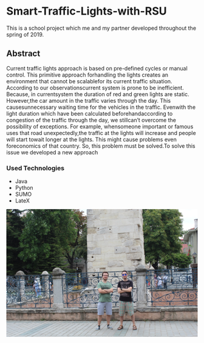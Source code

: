 # Smart-Traffic-Lights-with-RSU
This is a school project which me and my partner developed throughout the spring of 2019.

## Abstract
Current  traffic  lights  approach  is  based  on  pre-defined  cycles  or  manual  control.  This  primitive  approach  forhandling the lights creates an environment that cannot be scalablefor  its  current  traffic  situation.  According  to  our  observationscurrent  system  is  prone  to  be  inefficient.  Because,  in  currentsystem the duration of red and green lights are static. However,the car amount in the traffic varies through the day. This causesunnecessary  waiting  time  for  the  vehicles  in  the  traffic.  Evenwith  the  light  duration  which  have  been  calculated  beforehandaccording  to  congestion  of  the  traffic  through  the  day,  we  stillcan’t overcome the possibility of exceptions. For example, whensomeone   important   or   famous   uses   that   road   unexpectedly,the  traffic  at  the  lights  will  increase  and  people  will  start  towait  longer  at  the  lights.  This  might  cause  problems  even  foreconomics  of  that  country. So,  this  problem  must  be  solved.To  solve  this  issue  we  developed  a  new  approach

### Used Technologies
  - Java
  - Python
  - SUMO
  - LateX


![Credits](Credits.png)
